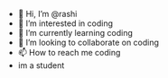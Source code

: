 - 👋 Hi, I’m @rashi
- 👀 I’m interested in coding 
- 🌱 I’m currently learning coding 
- 💞️ I’m looking to collaborate on coding
- 📫 How to reach me coding
- im a student 

<!---
User56ras/User56ras is a ✨ special ✨ repository because its `README.md` (this file) appears on your GitHub profile.
You can click the Preview link to take a look at your changes.
--->
